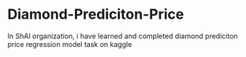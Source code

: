 # Diamond-Prediciton-Price
In ShAI organization, i have learned and completed diamond prediciton price regression model task on kaggle

